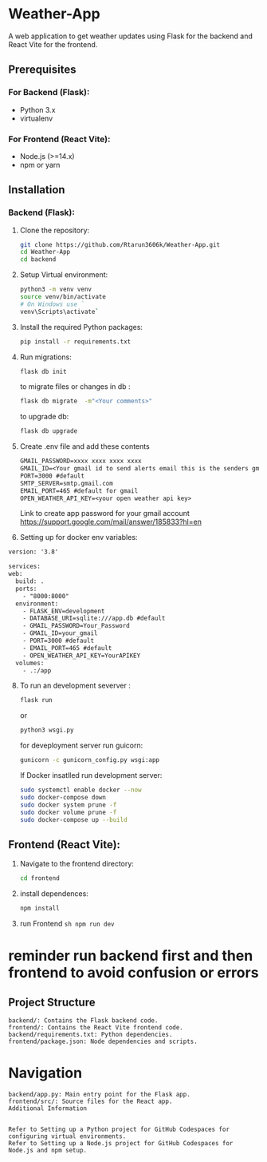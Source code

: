 # Weather-App

A web application to get weather updates using Flask for the backend and React Vite for the frontend.

## Prerequisites

### For Backend (Flask):
- Python 3.x
- virtualenv

### For Frontend (React Vite):
- Node.js (>=14.x)
- npm or yarn

## Installation

### Backend (Flask):
1. Clone the repository:
   ```sh
   git clone https://github.com/Rtarun3606k/Weather-App.git
   cd Weather-App
   cd backend
   ```

2. Setup Virtual environment:
   ```sh
   python3 -m venv venv
   source venv/bin/activate
   # On Windows use `
   venv\Scripts\activate`
   ```
3. Install the required Python packages:
    ```sh
    pip install -r requirements.txt
    ```

4. Run migrations:
    ```sh
    flask db init
    ```
    to migrate files or changes in db :
    ```sh
    flask db migrate  -m"<Your comments>"
    ```
    to upgrade db:
   ```sh
   flask db upgrade
   ```


5. Create .env file and add these contents
    ```txt
    GMAIL_PASSWORD=xxxx xxxx xxxx xxxx
    GMAIL_ID=<Your gmail id to send alerts email this is the senders gmail id >
    PORT=3000 #default
    SMTP_SERVER=smtp.gmail.com
    EMAIL_PORT=465 #default for gmail
    OPEN_WEATHER_API_KEY=<your open weather api key>
    
    ```
    Link to create app password for your gmail account https://support.google.com/mail/answer/185833?hl=en

6. Setting up for docker env variables:
  ```txt
version: '3.8'

services:
  web:
    build: .
    ports:
      - "8000:8000"
    environment:
      - FLASK_ENV=development
      - DATABASE_URI=sqlite:///app.db #default 
      - GMAIL_PASSWORD=Your_Password
      - GMAIL_ID=your_gmail
      - PORT=3000 #default
      - EMAIL_PORT=465 #default
      - OPEN_WEATHER_API_KEY=YourAPIKEY
    volumes:
      - .:/app

  ````

8. To run an development severver :
    ```sh
    flask run
    ```
    or
   ```sh
   python3 wsgi.py
   ```

    for deveployment server run guicorn:

   ```sh
   gunicorn -c gunicorn_config.py wsgi:app
   ```

   If Docker insatlled  run development server:

   ```sh
   sudo systemctl enable docker --now  
   sudo docker-compose down
   sudo docker system prune -f
   sudo docker volume prune -f
   sudo docker-compose up --build
   ```

  ## Frontend (React Vite): 

  1. Navigate to the frontend directory:
     ```sh
     cd frontend
     ```
  2. install dependences:
     ```sh
     npm install
     ```
  3. run Frontend
    ```sh
    npm run dev
    ```
# reminder run backend first and then frontend to avoid confusion or errors

## Project Structure
    backend/: Contains the Flask backend code.
    frontend/: Contains the React Vite frontend code.
    backend/requirements.txt: Python dependencies.
    frontend/package.json: Node dependencies and scripts.

    
# Navigation
    backend/app.py: Main entry point for the Flask app.
    frontend/src/: Source files for the React app.
    Additional Information

    
    Refer to Setting up a Python project for GitHub Codespaces for configuring virtual environments.
    Refer to Setting up a Node.js project for GitHub Codespaces for Node.js and npm setup.




